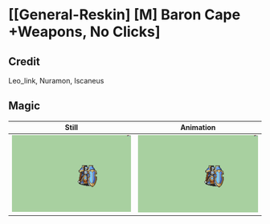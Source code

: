 # [\[General-Reskin\] \[M\] Baron Cape +Weapons, No Clicks]

## Credit

Leo_link, Nuramon, Iscaneus
	
## Magic

| Still | Animation |
| :---: | :-------: |
| ![Magic still](./Magic_000.png) | ![Magic animation](./Magic.gif) |
